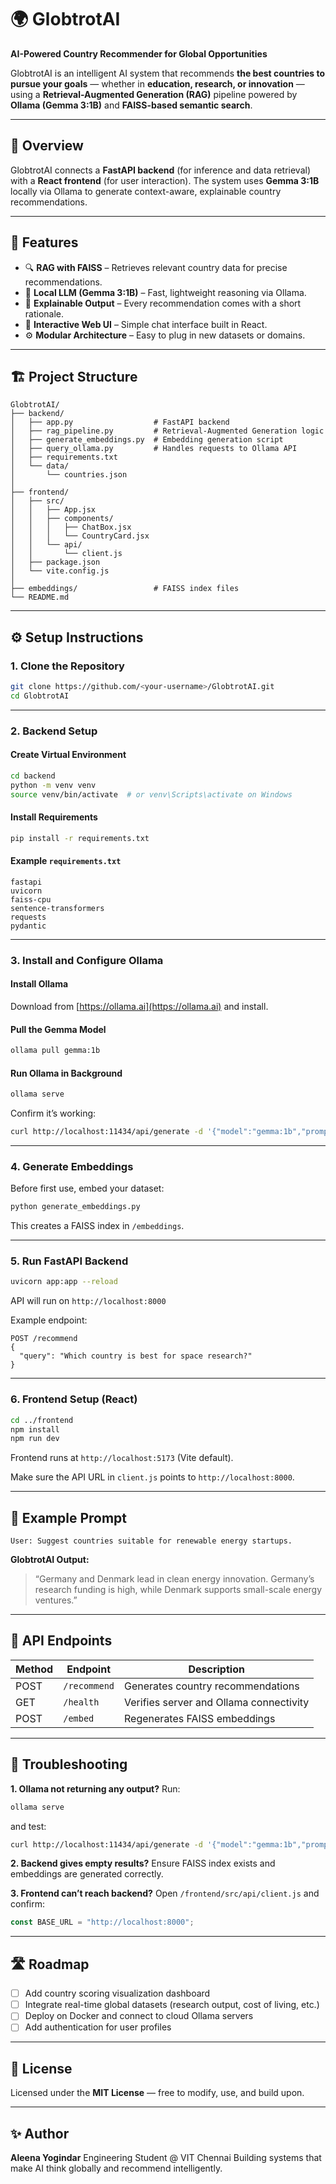 # 🌍 GlobtrotAI

**AI-Powered Country Recommender for Global Opportunities**

GlobtrotAI is an intelligent AI system that recommends **the best countries to pursue your goals** — whether in **education, research, or innovation** — using a **Retrieval-Augmented Generation (RAG)** pipeline powered by **Ollama (Gemma 3:1B)** and **FAISS-based semantic search**.

---

## 🧭 Overview

GlobtrotAI connects a **FastAPI backend** (for inference and data retrieval) with a **React frontend** (for user interaction).
The system uses **Gemma 3:1B** locally via Ollama to generate context-aware, explainable country recommendations.

---

## 🚀 Features

* 🔍 **RAG with FAISS** – Retrieves relevant country data for precise recommendations.
* 🧠 **Local LLM (Gemma 3:1B)** – Fast, lightweight reasoning via Ollama.
* 🧩 **Explainable Output** – Every recommendation comes with a short rationale.
* 🧭 **Interactive Web UI** – Simple chat interface built in React.
* ⚙️ **Modular Architecture** – Easy to plug in new datasets or domains.

---

## 🏗️ Project Structure

```
GlobtrotAI/
├── backend/
│   ├── app.py                  # FastAPI backend
│   ├── rag_pipeline.py         # Retrieval-Augmented Generation logic
│   ├── generate_embeddings.py  # Embedding generation script
│   ├── query_ollama.py         # Handles requests to Ollama API
│   ├── requirements.txt
│   └── data/
│       └── countries.json
│
├── frontend/
│   ├── src/
│   │   ├── App.jsx
│   │   ├── components/
│   │   │   ├── ChatBox.jsx
│   │   │   └── CountryCard.jsx
│   │   └── api/
│   │       └── client.js
│   ├── package.json
│   └── vite.config.js
│
├── embeddings/                 # FAISS index files
└── README.md
```

---

## ⚙️ Setup Instructions

### 1. Clone the Repository

```bash
git clone https://github.com/<your-username>/GlobtrotAI.git
cd GlobtrotAI
```

---

### 2. Backend Setup

#### Create Virtual Environment

```bash
cd backend
python -m venv venv
source venv/bin/activate  # or venv\Scripts\activate on Windows
```

#### Install Requirements

```bash
pip install -r requirements.txt
```

#### Example `requirements.txt`

```
fastapi
uvicorn
faiss-cpu
sentence-transformers
requests
pydantic
```

---

### 3. Install and Configure Ollama

#### Install Ollama

Download from [https://ollama.ai](https://ollama.ai) and install.

#### Pull the Gemma Model

```bash
ollama pull gemma:1b
```

#### Run Ollama in Background

```bash
ollama serve
```

Confirm it’s working:

```bash
curl http://localhost:11434/api/generate -d '{"model":"gemma:1b","prompt":"Hello"}'
```

---

### 4. Generate Embeddings

Before first use, embed your dataset:

```bash
python generate_embeddings.py
```

This creates a FAISS index in `/embeddings`.

---

### 5. Run FastAPI Backend

```bash
uvicorn app:app --reload
```

API will run on `http://localhost:8000`

Example endpoint:

```
POST /recommend
{
  "query": "Which country is best for space research?"
}
```

---

### 6. Frontend Setup (React)

```bash
cd ../frontend
npm install
npm run dev
```

Frontend runs at `http://localhost:5173` (Vite default).

Make sure the API URL in `client.js` points to `http://localhost:8000`.

---

## 🧠 Example Prompt

```
User: Suggest countries suitable for renewable energy startups.
```

**GlobtrotAI Output:**

> “Germany and Denmark lead in clean energy innovation.
> Germany’s research funding is high, while Denmark supports small-scale energy ventures.”

---

## 🔄 API Endpoints

| Method | Endpoint     | Description                             |
| ------ | ------------ | --------------------------------------- |
| POST   | `/recommend` | Generates country recommendations       |
| GET    | `/health`    | Verifies server and Ollama connectivity |
| POST   | `/embed`     | Regenerates FAISS embeddings            |

---

## 🧰 Troubleshooting

**1. Ollama not returning any output?**
Run:

```bash
ollama serve
```

and test:

```bash
curl http://localhost:11434/api/generate -d '{"model":"gemma:1b","prompt":"test"}'
```

**2. Backend gives empty results?**
Ensure FAISS index exists and embeddings are generated correctly.

**3. Frontend can’t reach backend?**
Open `/frontend/src/api/client.js` and confirm:

```js
const BASE_URL = "http://localhost:8000";
```

---

## 🛣️ Roadmap

* [ ] Add country scoring visualization dashboard
* [ ] Integrate real-time global datasets (research output, cost of living, etc.)
* [ ] Deploy on Docker and connect to cloud Ollama servers
* [ ] Add authentication for user profiles

---

## 🧾 License

Licensed under the **MIT License** — free to modify, use, and build upon.

---

## ✨ Author

**Aleena Yogindar**
Engineering Student @ VIT Chennai
Building systems that make AI think globally and recommend intelligently.
